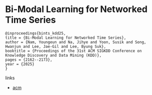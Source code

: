 # Bi-Modal Learning for Networked Time Series

```
@inproceedings{bints_kdd25,
title = {Bi-Modal Learning for Networked Time Series},
author = {Nam, Youngeun and Na, Jihye and Yoon, Susik and Song, Hwanjun and Lee, Jae-Gil and Lee, Byung Suk},
booktitle = {Proceedings of the 31st ACM SIGKDD Conference on Knowledge Discovery and Data Mining (KDD)},
pages = {2162--2173},
year = {2025}
}
```

links
- [acm](https://dl.acm.org/doi/10.1145/3711896.3736856)
